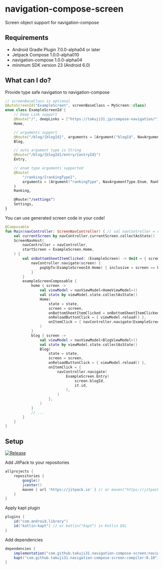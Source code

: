 # navigation-compose-screen
Screen object support for navigation-compose

## Requirements

- Android Gradle Plugin 7.0.0-alpha04 or later
- Jetpack Compose 1.0.0-alpha010
- navigation-compose 1.0.0-alpha04
- minimum SDK version 23 (Android 6.0)

## What can I do?

Provide type safe navigation to navigation-compose

```kotlin
// screenBaseClass is optional
@AutoScreenId("ExampleScreen", screenBaseClass = MyScreen::class)
enum class ExampleScreenId {
    // Deep Link support
    @Route("/", deepLinks = ["https://takuji31.jp/compose-navigation/"])
    Home,

    // arguments support
    @Route("/blog/{blogId}", arguments = [Argument("blogId", NavArgumentType.String)])
    Blog,

    // auto argument type is String
    @Route("/blog/{blogId}/entry/{entryId}")
    Entry,

    // enum type arguments supported
    @Route(
        "/ranking/{rankingType}",
        arguments = [Argument("rankingType", NavArgumentType.Enum, RankingType::class)],
    )
    Ranking,

    @Route("/settings")
    Settings,
}
```

You can use generated screen code in your code!

```kotlin
@Composable
fun Main(navController: ScreenNavController) { // val navController = rememberScreenNavController()
    val currentScreen by navController.currentScreen.collectAsState()
    ScreenNavHost(
        navController = navController,
        startScreen = ExampleScreen.Home,
    ) {
        val onBottomSheetItemClicked: (ExampleScreen) -> Unit = { screen ->
            navController.navigate(screen) {
                popUpTo(ExampleScreenId.Home) { inclusive = screen == ExampleScreen.Home }
            }
        }
        exampleScreenComposable {
            home { screen ->
                val viewModel = navViewModel<HomeViewModel>()
                val state by viewModel.state.collectAsState()
                Home(
                    state = state,
                    screen = screen,
                    onBottomSheetItemClicked = onBottomSheetItemClicked,
                    onReloadButtonClick = { viewModel.reload() },
                    onItemClick = { navController.navigate(ExampleScreen.Blog(it.id)) },
                )
            }
            blog { screen ->
                val viewModel = navViewModel<BlogViewModel>()
                val state by viewModel.state.collectAsState()
                Blog(
                    state = state,
                    screen = screen,
                    onReloadButtonClick = { viewModel.reload() },
                    onItemClick = {
                        navController.navigate(
                            ExampleScreen.Entry(
                                screen.blogId,
                                it.id,
                            ),
                        )
                    },
                )
            }
            // ...
        }
    }
}

```


## Setup

[![Release](https://jitpack.io/v/takuji31/navigation-compose-screen.svg)](https://jitpack.io/#takuji31/navigation-compose-screen)

Add JitPack to your repositories
```groovy
allprojects {
    repositories {
        google()
        jcenter()
        maven { url 'https://jitpack.io' } // or maven("https://jitpack.io") in Kotlin DSL
    }
}
```

Apply kapt plugin
```groovy
plugins {
    id("com.android.library")
    id("kotlin-kapt") // or kotlin("kapt") in Kotlin DSL
}
```

Add dependencies
```groovy
dependencies {
    implementation("com.github.takuji31.navigation-compose-screen:navigation-compose-screen:0.10")
    kapt("com.github.takuji31.navigation-compose-screen:compiler:0.10")
}
```

